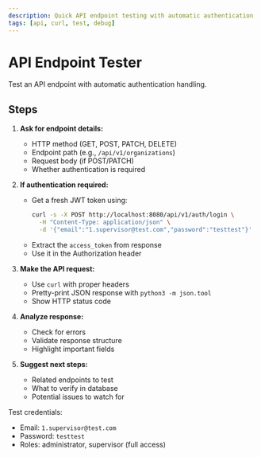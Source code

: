 ```yaml
---
description: Quick API endpoint testing with automatic authentication
tags: [api, curl, test, debug]
---
```


# API Endpoint Tester

Test an API endpoint with automatic authentication handling.

## Steps

1. **Ask for endpoint details:**
   - HTTP method (GET, POST, PATCH, DELETE)
   - Endpoint path (e.g., `/api/v1/organizations`)
   - Request body (if POST/PATCH)
   - Whether authentication is required

2. **If authentication required:**
   - Get a fresh JWT token using:
     ```bash
     curl -s -X POST http://localhost:8080/api/v1/auth/login \
       -H "Content-Type: application/json" \
       -d '{"email":"1.supervisor@test.com","password":"testtest"}'
     ```
   - Extract the `access_token` from response
   - Use it in the Authorization header

3. **Make the API request:**
   - Use `curl` with proper headers
   - Pretty-print JSON response with `python3 -m json.tool`
   - Show HTTP status code

4. **Analyze response:**
   - Check for errors
   - Validate response structure
   - Highlight important fields

5. **Suggest next steps:**
   - Related endpoints to test
   - What to verify in database
   - Potential issues to watch for

Test credentials:
- Email: `1.supervisor@test.com`
- Password: `testtest`
- Roles: administrator, supervisor (full access)
